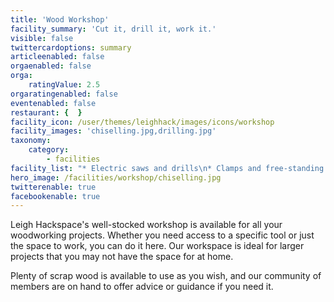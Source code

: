 ```yaml
---
title: 'Wood Workshop'
facility_summary: 'Cut it, drill it, work it.'
visible: false
twittercardoptions: summary
articleenabled: false
orgaenabled: false
orga:
    ratingValue: 2.5
orgaratingenabled: false
eventenabled: false
restaurant: {  }
facility_icon: /user/themes/leighhack/images/icons/workshop
facility_images: 'chiselling.jpg,drilling.jpg'
taxonomy:
    category:
        - facilities
facility_list: "* Electric saws and drills\n* Clamps and free-standing work benches\n* Chisels, hammers, and various tools\n* Scrap wood available to use"
hero_image: /facilities/workshop/chiselling.jpg
twitterenable: true
facebookenable: true
---
```


Leigh Hackspace's well-stocked workshop is available for all your woodworking projects. Whether you need access to a specific tool or just the space to work, you can do it here. Our workspace is ideal for larger projects that you may not have the space for at home.

Plenty of scrap wood is available to use as you wish, and our community of members are on hand to offer advice or guidance if you need it.
